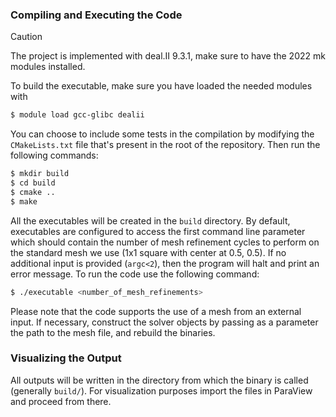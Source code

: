 ### Compiling and Executing the Code
> [!CAUTION]
> The project is implemented with deal.II 9.3.1, make sure to have the 2022 mk modules installed.

To build the executable, make sure you have loaded the needed modules with
```bash
$ module load gcc-glibc dealii
```
You can choose to include some tests in the compilation by modifying the `CMakeLists.txt` file that's present in the root of the repository.
Then run the following commands:
```bash
$ mkdir build
$ cd build
$ cmake ..
$ make
```
All the executables will be created in the `build` directory. By default, executables are configured to access the first command line parameter which should
contain the number of mesh refinement cycles to perform on the standard mesh we use (1x1 square with center at 0.5, 0.5). If no additional input is provided (`argc<2`), then the program will halt and print an error message. To run the code use the following command:
```bash
$ ./executable <number_of_mesh_refinements>
```

Please note that the code supports the use of a mesh from an external input. If necessary, construct the solver objects by passing as a parameter the path to the mesh file, and rebuild the binaries.

### Visualizing the Output
All outputs will be written in the directory from which the binary is called (generally `build/`). For visualization purposes import the files in ParaView and proceed from there.
